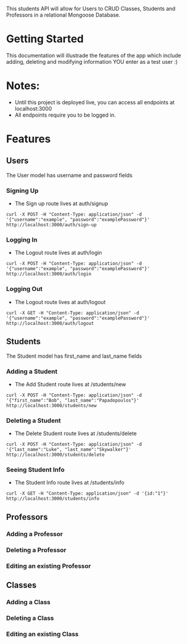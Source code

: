 This students API will allow for Users to CRUD Classes, Students and Professors in a relational Mongoose Database. 

# Getting Started

This documentation will illustrade the features of the app which include adding, deleting and modifying information YOU enter as a test user :)

# Notes:
  - Until this project is deployed live, you can access all endpoints at localhost:3000
  - All endpoints require you to be logged in.

# Features
## Users

The User model has username and password fields

### Signing Up
  - The Sign up route lives at auth/signup
  ```
  curl -X POST -H "Content-Type: application/json" -d '{"username":"example", "password":"examplePassword"}' http://localhost:3000/auth/sign-up
  ```

### Logging In
  - The Logout route lives at auth/login
  ```
  curl -X POST -H "Content-Type: application/json" -d '{"username":"example", "password":"examplePassword"}' http://localhost:3000/auth/login
  ```

### Logging Out
  - The Logout route lives at auth/logout
  ```
  curl -X GET -H "Content-Type: application/json" -d '{"username":"example", "password":"examplePassword"}' http://localhost:3000/auth/logout
  ```

## Students

The Student model has first_name and last_name fields

### Adding a Student
  - The Add Student route lives at /students/new
  ```
  curl -X POST -H "Content-Type: application/json" -d '{"first_name":"Bob", "last_name":"Papadopoulos"}' http://localhost:3000/students/new
  ```

### Deleting a Student
  - The Delete  Student route lives at /students/delete
  ```
  curl -X POST -H "Content-Type: application/json" -d '{"last_name":"Luke", "last_name":"Skywalker"}' http://localhost:3000/students/delete
  ```

### Seeing Student Info
  - The Student Info route lives at /students/info
  ```
  curl -X GET -H "Content-Type: application/json" -d '{id:"1"}' http://localhost:3000/students/info
  ```

## Professors
### Adding a Professor
### Deleting a Professor
### Editing an existing Professor

## Classes
### Adding a Class
### Deleting a Class
### Editing an existing Class
